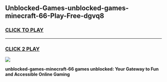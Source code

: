 
## Unblocked-Games-unblocked-games-minecraft-66-Play-Free-dgvq8
<h3>
<a href="https://premium76.site?title=unblocked-games-minecraft-66&ref=15A">CLICK TO PLAY</a></h3>
<hr>

<h3>
<a href="https://premium76.site?title=unblocked-games-minecraft-66&ref=15A">CLICK 2 PLAY</a>
  
</h3>

<a href="https://premium76.site?title=unblocked-games-minecraft-66&ref=15A"><img src="https://clearcache.store/games.png"></a>


**unblocked-games-minecraft-66 games unblocked: Your Gateway to Fun and Accessible Online Gaming**
